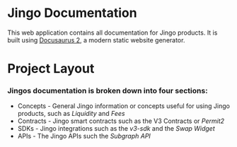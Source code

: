 # Jingo Documentation

This web application contains all documentation for Jingo products. It is built using [Docusaurus 2](https://v2.docusaurus.io/), a modern static website generator.


# Project Layout

### Jingos documentation is broken down into four sections:
- Concepts - General Jingo information or concepts useful for using Jingo products, such as *Liquidity* and *Fees*
- Contracts - Jingo smart contracts such as the V3 Contracts or *Permit2*
- SDKs - Jingo integrations such as the *v3-sdk* and the *Swap Widget*
- APIs - The Jingo APIs such the *Subgraph API*

